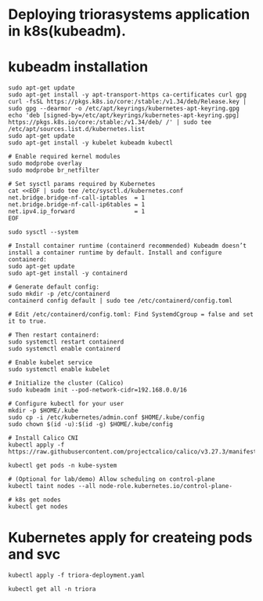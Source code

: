 # Deploying triorasystems application in k8s(kubeadm).

# kubeadm installation
    sudo apt-get update
    sudo apt-get install -y apt-transport-https ca-certificates curl gpg
    curl -fsSL https://pkgs.k8s.io/core:/stable:/v1.34/deb/Release.key | sudo gpg --dearmor -o /etc/apt/keyrings/kubernetes-apt-keyring.gpg
    echo 'deb [signed-by=/etc/apt/keyrings/kubernetes-apt-keyring.gpg] https://pkgs.k8s.io/core:/stable:/v1.34/deb/ /' | sudo tee /etc/apt/sources.list.d/kubernetes.list
    sudo apt-get update
    sudo apt-get install -y kubelet kubeadm kubectl

    # Enable required kernel modules
    sudo modprobe overlay
    sudo modprobe br_netfilter

    # Set sysctl params required by Kubernetes
    cat <<EOF | sudo tee /etc/sysctl.d/kubernetes.conf
    net.bridge.bridge-nf-call-iptables  = 1
    net.bridge.bridge-nf-call-ip6tables = 1
    net.ipv4.ip_forward                 = 1
    EOF
    
    sudo sysctl --system

    # Install container runtime (containerd recommended) Kubeadm doesn’t install a container runtime by default. Install and configure containerd:
    sudo apt-get update
    sudo apt-get install -y containerd
    
    # Generate default config:
    sudo mkdir -p /etc/containerd
    containerd config default | sudo tee /etc/containerd/config.toml
    
    # Edit /etc/containerd/config.toml: Find SystemdCgroup = false and set it to true.
    
    # Then restart containerd:
    sudo systemctl restart containerd
    sudo systemctl enable containerd
    
    # Enable kubelet service
    sudo systemctl enable kubelet
    
    # Initialize the cluster (Calico)
    sudo kubeadm init --pod-network-cidr=192.168.0.0/16
    
    # Configure kubectl for your user
    mkdir -p $HOME/.kube
    sudo cp -i /etc/kubernetes/admin.conf $HOME/.kube/config
    sudo chown $(id -u):$(id -g) $HOME/.kube/config
    
    # Install Calico CNI
    kubectl apply -f https://raw.githubusercontent.com/projectcalico/calico/v3.27.3/manifests/calico.yaml

    kubectl get pods -n kube-system

    # (Optional for lab/demo) Allow scheduling on control-plane
    kubectl taint nodes --all node-role.kubernetes.io/control-plane-

    # k8s get nodes
    kubectl get nodes

# Kubernetes apply for createing pods and svc
    kubectl apply -f triora-deployment.yaml

    kubectl get all -n triora



